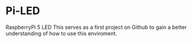 # Pi-LED
RaspberryPi 5 LED
This serves as a first project on Github to gain a better understanding of how to use this enviroment. 
